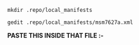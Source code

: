 `mkdir .repo/local_manifests`

`gedit .repo/local_manifests/msm7627a.xml `

<b>PASTE THIS INSIDE THAT FILE :- </b>


<project path="device/samsung/msm7627a-common" name="marxteen/android_device_msm7627a" remote="github" revision="master" />
<project path="device/samsung/delos3geur" name="marxteen/delos3geur" remote="github" revision="master" />
<project path="vendor/samsung/delos3geur" name="marxteen/delos3geur_vendor" remote="github" revision="master" />
<project path="kernel/samsung/delos3geur" name="marxteen/delos3geur_kernel" remote="github" revision="master" />
<project path="hardware/qcom/display-caf/msm7x27a" name="marxteen/display-caf_msm7x27a" remote="github" revision="master" />
<project path="hardware/qcom/media-caf/msm7x27a" name="marxteen/media-caf_msm7x27a" remote="github" revision="master" />
<project path="hardware/atheros/wlan" name="marxteen/wlan_msm7x27a" remote="github" revision="master" />
<project path="hardware/ril-legacy" name="marxteen/ril-legacy_msm7x27a" remote="github" revision="master" />
<!--<project path="external/stlport" name="LineageOS/android_external_stlport" revision="cm-14.1" />

Bluetooth
<project path="external/bluetooth" name="marxteen/external_bluetooth" revision="cm-14.1" />
<project path="external/dbus" name="marxteen/external_dbus" revision="cm-13.0" />
<project path="system/bluetooth" name="marxteen/system_bluetooth" revision="cm-13.0" />
-->

